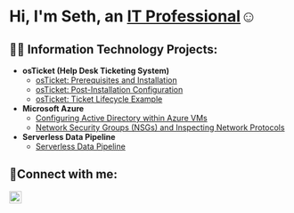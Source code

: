 ## <h1>Hi, I'm Seth, an <a href="www.linkedin.com/in/sethpetty">IT Professional</a>☺</h1>

<h2>👨‍💻 Information Technology Projects:</h2>

- <b>osTicket (Help Desk Ticketing System)</b>
  - [osTicket: Prerequisites and Installation](https://github.com/s3thtjp/osticket-prereqs)
  - [osTicket: Post-Installation Configuration](https://github.com/s3thtjp/post-install-config)
  - [osTicket: Ticket Lifecycle Example](https://github.com/s3thtjp/ticket-lifecycle)
- <b>Microsoft Azure</b>
  - [Configuring Active Directory within Azure VMs](https://github.com/s3thtjp/configure-ad)
  - [Network Security Groups (NSGs) and Inspecting Network Protocols](https://github.com/s3thtjp/azure-network-protocols)
- <b>Serverless Data Pipeline</b>
  - [Serverless Data Pipeline](https://github.com/s3thtjp/serverless-data-pipeline)
<h2>🤳Connect with me:</h2>


[<img align="left" alt="Josh | LinkedIn" width="22px" src="https://cdn.jsdelivr.net/npm/simple-icons@v3/icons/linkedin.svg" />][linkedin]


[linkedin]: www.linkedin.com/in/sethpetty
